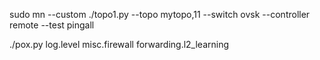sudo mn --custom ./topo1.py --topo mytopo,11 --switch ovsk --controller remote --test pingall

./pox.py log.level misc.firewall forwarding.l2_learning
